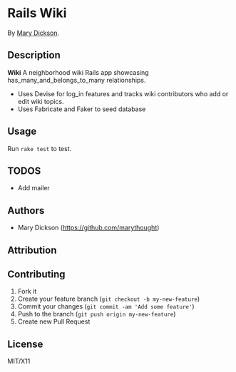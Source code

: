# Rails Wiki

By [Mary Dickson](http://www.marydickson.com).

## Description
**Wiki** A neighborhood wiki Rails app showcasing has_many_and_belongs_to_many relationships.
* Uses Devise for log_in features and tracks wiki contributors who add or edit wiki topics.
* Uses Fabricate and Faker to seed database

## Usage
Run `rake test` to test.

## TODOS
* Add mailer

## Authors

* Mary Dickson (https://github.com/marythought)

## Attribution

## Contributing

1. Fork it
2. Create your feature branch (`git checkout -b my-new-feature`)
3. Commit your changes (`git commit -am 'Add some feature'`)
4. Push to the branch (`git push origin my-new-feature`)
5. Create new Pull Request

## License

MIT/X11
